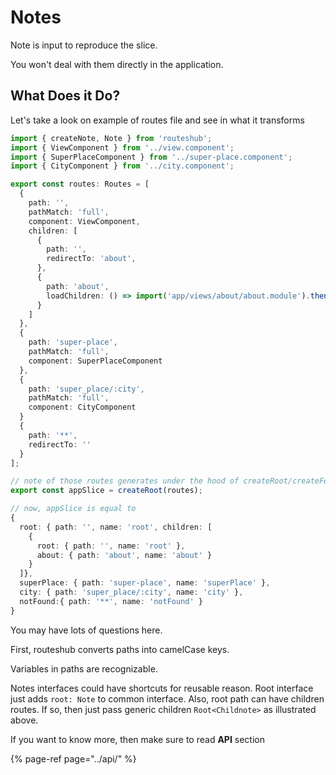 # Notes

Note is input to reproduce the slice.

You won't deal with them directly in the application.

## What Does it Do?

Let's take a look on example of routes file and see in what it transforms

```typescript
import { createNote, Note } from 'routeshub';
import { ViewComponent } from '../view.component';
import { SuperPlaceComponent } from '../super-place.component';
import { CityComponent } from '../city.component';

export const routes: Routes = [
  {
    path: '',
    pathMatch: 'full',
    component: ViewComponent,
    children: [
      {
        path: '',
        redirectTo: 'about',
      },
      {
        path: 'about',
        loadChildren: () => import('app/views/about/about.module').then(m => m.AboutModule)
      }
    ]
  },
  {
    path: 'super-place',
    pathMatch: 'full',
    component: SuperPlaceComponent
  },
  {
    path: 'super_place/:city',
    pathMatch: 'full',
    component: CityComponent
  }
  {
    path: '**',
    redirectTo: ''
  }
];

// note of those routes generates under the hood of createRoot/createFeature functions
export const appSlice = createRoot(routes);

// now, appSlice is equal to
{
  root: { path: '', name: 'root', children: [
    {
      root: { path: '', name: 'root' },
      about: { path: 'about', name: 'about' }
    }
  ]},
  superPlace: { path: 'super-place', name: 'superPlace' },
  city: { path: 'super_place/:city', name: 'city' },
  notFound:{ path: '**', name: 'notFound' }
}
```

You may have lots of questions here. 

First, routeshub converts paths into camelCase keys. 

Variables in paths are recognizable. 

Notes interfaces could have shortcuts for reusable reason. Root interface just adds `root: Note`  to common interface. Also, root path can have children routes. If so, then just pass generic children `Root<Childnote>` as illustrated above.

If you want to know more, then make sure to read **API** section 

{% page-ref page="../api/" %}

